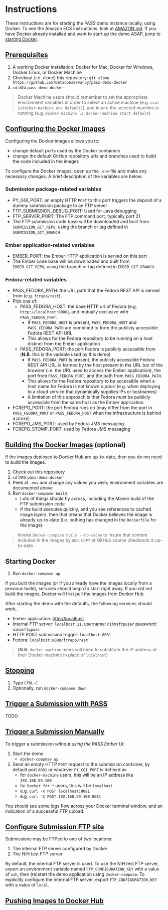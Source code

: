# Instructions

These instructions are for starting the PASS demo instance locally, using Docker.  To see the Amazon ECS instructions, look at [AMAZON.md](AMAZON.md).  If you have Docker already installed and want to start up the demo ASAP, jump to [starting Docker](#start).

<h2><a id="prereq" href="#prereq">Prerequisites</a></h2>

1. A working Docker installation: Docker for Mac, Docker for Windows, Docker Linux, or Docker Machine
2. Checkout (i.e. clone) this repository: `git clone https://github.com/DataConservancy/pass-demo-docker`
3. `cd` into `pass-demo-docker`

> Docker Machine users should remember to set the appropriate environment variables in order to select an active machine (e.g. `eval $(docker-machine env default)`), and insure the selected machine is running (e.g. `docker-machine ls`, `docker-machine start default`)

<h2><a id="config" href="#config">Configuring the Docker Images</a></h2>

Configuring the Docker images allows you to:
- change default ports used by the Docker containers
- change the default GitHub repository urls and branches used to build the code included in the images

To configure the Docker images, open up the `.env` file and make any necessary changes.  A brief description of the variables are below:

### Submission package-related variables

  - PY_GGI_PORT: an empty HTTP `POST` to this port triggers the deposit of a dummy submission package to an FTP server 
  - FTP_SUBMISSION_DEBUG_PORT: Used for Java debugging
  - FTP_SERVER_PORT: The FTP command port, typically port 21
  - The FTP submission code base will be downloaded and built from `SUBMISSION_GIT_REPO`, using the branch or tag defined in `SUBMISSION_GIT_BRANCH` 

### Ember application-related variables
  
  - EMBER_PORT: the Ember HTTP application is served on this port
  - The Ember code base will be downloaded and built from `EMBER_GIT_REPO`, using the branch or tag defined in `EMBER_GIT_BRANCH`

### Fedora-related variables
 
  - PASS_FEDORA_PATH: the URL path that the Fedora REST API is served from (e.g. `fcrepo/rest`)
  - Pick one of:
    - PASS_FEDORA_HOST: the base HTTP url of Fedora (e.g. `http://localhost:8080`), and mutually exclusive with `PASS_FEDORA_PORT`.
      - If `PASS_FEDORA_HOST` is present, `PASS_FEDORA_HOST` and `PASS_FEDORA_PATH` are combined to form the publicly accessible Fedora REST API URL.
      - This allows for the Fedora repository to be running on a host distinct from the Ember application 
    - PASS_FEDORA_PORT: the port Fedora is publicly accessible from (**N.B.** this is the variable used by this demo)      
      - If `PASS_FEDORA_PORT` is present, the publicly accessible Fedora REST API URL is formed by the host present in the URL bar of the browser (i.e. the URL used to access the Ember application), the port from `PASS_FEDORA_PORT`, and the path from `PASS_FEDORA_PATH`.
      - This allows for the Fedora repository to be accessible when a host name for Fedora is not known _a priori_ (e.g. when deploying to a cloud service that dynamically supplies IPs or hostnames)
      - A limitation of this approach is that Fedora _must_ be publicly accessible from the same host as the Ember application
  - FCREPO_PORT: the port Fedora runs on (may differ from the port in `PASS_FEDORA_PORT` or `PASS_FEDORA_HOST` when the infrastructure is behind a proxy)
  - FCREPO_JMS_PORT: used by Fedora JMS messaging
  - FCREPO_STOMP_PORT: used by Fedora JMS messaging

<h2><a id="build" href="#build">Building the Docker Images</a> (optional)</h2>

If the images deployed to Docker Hub are up-to-date, then you do not need to build the images.

1. Check out this repository
2. `cd` into `pass-demo-docker`
3. Peek at `.env` and change any values you wish; environment variables are documented above
4. Run `docker-compose build`
    - Lots of things should fly across, including the Maven build of the FTP submission code
    - If the build executes quickly, and you see references to cached image layers, then that means that Docker believes the image is already up-to-date (i.e. nothing has changed in the `Dockerfile` for the image).

>Invoke `docker-compose build --no-cache` to insure that content included in the images by `ADD`, `COPY` or GitHub source checkouts is up-to-date
  
<h2><a id="start" anchor="#start">Starting Docker</a></h2>

1. Run `docker-compose up`

If you built the images (or if you already have the images locally from a previous build), services should begin to start right away.  If you did not build the images, Docker will first pull the images from Docker Hub.

After starting the demo with the defaults, the following services should work.

  - Ember application: [http://localhost](http://localhost)
  - Internal FTP server: `localhost:21`, username: `nihmsftpuser` password: `nihmsftppass`
  - HTTP POST submission trigger: `localhost:8081`
  - Fedora: `localhost:8080/fcrepo/rest`


>(**N.B.** `docker-machine` users will need to substitute the IP address of their Docker machine in place of `localhost`)

<h2><a id="stop" href="#stop">Stopping</a></h2>

1. Type `CTRL-C`
1. Optionally, run `docker-compose down`

<h2><a id="trigger-pass" href="#trigger-pass">Trigger a Submission with PASS</a></h2>

TODO

<h2><a id="trigger-manual" href="#trigger-manual">Trigger a Submission Manually</a></h2>

To trigger a submission _without using the PASS Ember UI_:
1. Start the demo
    - `docker-compose up`
2. Send an empty HTTP `POST` request to the submission container, by default port `8081` or whatever `PY_CGI_PORT` is defined as
    - for `docker-machine` users, this will be an IP address like `192.168.99.100`
    - for `Docker for *` users, this will be `localhost`
    - e.g. `curl -X POST localhost:8081`
    - e.g. `curl -X POST 192.168.99.100:8081`

You should see some logs flow across your Docker terminal window, and an indication of a successful FTP upload.

<h2><a id="submission-config" href="#submission-config">Configure Submission FTP site</a></h2>

Submissions may be FTPed to one of two locations:
1. The internal FTP server configured by Docker
2. The NIH test FTP server

By default, the internal FTP server is used.  To use the NIH test FTP server, export an environment variable named `FTP_CONFIGURATION_KEY` with a value of `nih`, then (re)start the demo application using `docker-compose`.  To explicitly configure the internal FTP server, export `FTP_CONFIGURATION_KEY` with a value of `local`.

<h2><a id="push" href="#push">Pushing Images to Docker Hub</a></h2>


 
